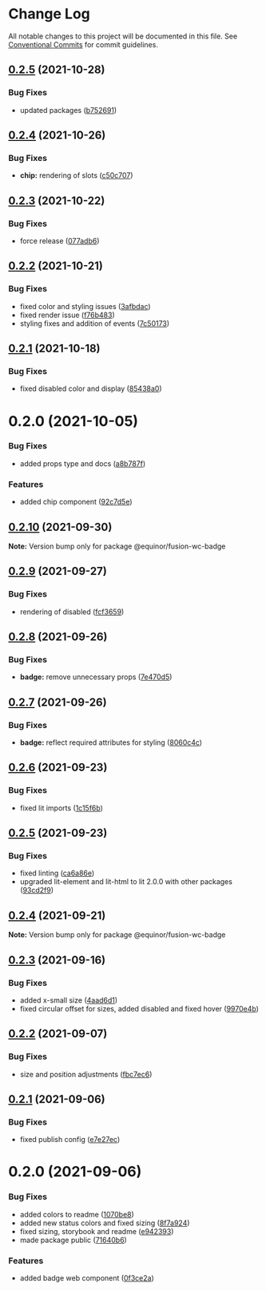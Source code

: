 # Change Log

All notable changes to this project will be documented in this file.
See [Conventional Commits](https://conventionalcommits.org) for commit guidelines.

## [0.2.5](https://github.com/equinor/fusion-web-components/compare/@equinor/fusion-wc-chip@0.2.4...@equinor/fusion-wc-chip@0.2.5) (2021-10-28)


### Bug Fixes

* updated packages ([b752691](https://github.com/equinor/fusion-web-components/commit/b75269105063dfbb150432bd86426e33d67ba869))





## [0.2.4](https://github.com/equinor/fusion-web-components/compare/@equinor/fusion-wc-chip@0.2.3...@equinor/fusion-wc-chip@0.2.4) (2021-10-26)


### Bug Fixes

* **chip:** rendering of slots ([c50c707](https://github.com/equinor/fusion-web-components/commit/c50c7078c31504c34b99637ef9597edef50d98b0))





## [0.2.3](https://github.com/equinor/fusion-web-components/compare/@equinor/fusion-wc-chip@0.2.2...@equinor/fusion-wc-chip@0.2.3) (2021-10-22)


### Bug Fixes

* force release ([077adb6](https://github.com/equinor/fusion-web-components/commit/077adb64953e7e8b6b9ba2c60d64a3d4b4695546))





## [0.2.2](https://github.com/equinor/fusion-web-components/compare/@equinor/fusion-wc-chip@0.2.1...@equinor/fusion-wc-chip@0.2.2) (2021-10-21)


### Bug Fixes

* fixed color and styling issues ([3afbdac](https://github.com/equinor/fusion-web-components/commit/3afbdac6a6f63938395b9619f5ad06895a42379a))
* fixed render issue ([f76b483](https://github.com/equinor/fusion-web-components/commit/f76b4832f9a3b4310c801bb845f2f77e85f5f497))
* styling fixes and addition of events ([7c50173](https://github.com/equinor/fusion-web-components/commit/7c50173f0a041c846e3e9037b9468de074229978))





## [0.2.1](https://github.com/equinor/fusion-web-components/compare/@equinor/fusion-wc-chip@0.2.0...@equinor/fusion-wc-chip@0.2.1) (2021-10-18)


### Bug Fixes

* fixed disabled color and display ([85438a0](https://github.com/equinor/fusion-web-components/commit/85438a0e9fc382b96a60ae745526e21b5c828ea0))





# 0.2.0 (2021-10-05)


### Bug Fixes

* added props type and docs ([a8b787f](https://github.com/equinor/fusion-web-components/commit/a8b787f3b2c44324343df58811a9367c67bc8457))


### Features

* added chip component ([92c7d5e](https://github.com/equinor/fusion-web-components/commit/92c7d5e1a8911c1fa6ca3a645c2bf88a433f58b3))





## [0.2.10](https://github.com/equinor/fusion-web-components/compare/@equinor/fusion-wc-badge@0.2.9...@equinor/fusion-wc-badge@0.2.10) (2021-09-30)

**Note:** Version bump only for package @equinor/fusion-wc-badge





## [0.2.9](https://github.com/equinor/fusion-web-components/compare/@equinor/fusion-wc-badge@0.2.8...@equinor/fusion-wc-badge@0.2.9) (2021-09-27)


### Bug Fixes

* rendering of disabled ([fcf3659](https://github.com/equinor/fusion-web-components/commit/fcf365929939b54bb8a0d0f6848a5f57683c0b1c))





## [0.2.8](https://github.com/equinor/fusion-web-components/compare/@equinor/fusion-wc-badge@0.2.7...@equinor/fusion-wc-badge@0.2.8) (2021-09-26)


### Bug Fixes

* **badge:** remove unnecessary props ([7e470d5](https://github.com/equinor/fusion-web-components/commit/7e470d5e26671e52a2d1fc7376a67ca8c9963d92))





## [0.2.7](https://github.com/equinor/fusion-web-components/compare/@equinor/fusion-wc-badge@0.2.6...@equinor/fusion-wc-badge@0.2.7) (2021-09-26)


### Bug Fixes

* **badge:** reflect required attributes for styling ([8060c4c](https://github.com/equinor/fusion-web-components/commit/8060c4cbaf890d6aec05cfeb932e61c479736cd3))





## [0.2.6](https://github.com/equinor/fusion-web-components/compare/@equinor/fusion-wc-badge@0.2.5...@equinor/fusion-wc-badge@0.2.6) (2021-09-23)


### Bug Fixes

* fixed lit imports ([1c15f6b](https://github.com/equinor/fusion-web-components/commit/1c15f6b865b9e43193942610f881ed1bc74a623c))





## [0.2.5](https://github.com/equinor/fusion-web-components/compare/@equinor/fusion-wc-badge@0.2.4...@equinor/fusion-wc-badge@0.2.5) (2021-09-23)


### Bug Fixes

* fixed linting ([ca6a86e](https://github.com/equinor/fusion-web-components/commit/ca6a86ebda14f6c85cb58f125778e94847b70b1d))
* upgraded lit-element and lit-html to lit 2.0.0 with other packages ([93cd2f9](https://github.com/equinor/fusion-web-components/commit/93cd2f997d6045fd5ab69fe05ccee5acfa861ad7))





## [0.2.4](https://github.com/equinor/fusion-web-components/compare/@equinor/fusion-wc-badge@0.2.3...@equinor/fusion-wc-badge@0.2.4) (2021-09-21)

**Note:** Version bump only for package @equinor/fusion-wc-badge





## [0.2.3](https://github.com/equinor/fusion-web-components/compare/@equinor/fusion-wc-badge@0.2.2...@equinor/fusion-wc-badge@0.2.3) (2021-09-16)


### Bug Fixes

* added x-small size ([4aad6d1](https://github.com/equinor/fusion-web-components/commit/4aad6d1125f72c4593800df9de2638e62b66d6e6))
* fixed circular offset for sizes, added disabled and fixed hover ([9970e4b](https://github.com/equinor/fusion-web-components/commit/9970e4bcf78c416f68001ad0b3c35a1b5db59293))





## [0.2.2](https://github.com/equinor/fusion-web-components/compare/@equinor/fusion-wc-badge@0.2.1...@equinor/fusion-wc-badge@0.2.2) (2021-09-07)


### Bug Fixes

* size and position adjustments ([fbc7ec6](https://github.com/equinor/fusion-web-components/commit/fbc7ec61a6254179550b97fbb9034f5e81fa8168))





## [0.2.1](https://github.com/equinor/fusion-web-components/compare/@equinor/fusion-wc-badge@0.2.0...@equinor/fusion-wc-badge@0.2.1) (2021-09-06)


### Bug Fixes

* fixed publish config ([e7e27ec](https://github.com/equinor/fusion-web-components/commit/e7e27ec939fa6b3183dc43ded06418c714a06f89))





# 0.2.0 (2021-09-06)


### Bug Fixes

* added colors to readme ([1070be8](https://github.com/equinor/fusion-web-components/commit/1070be8dd745a3688b272b05aa2b1332f2439d66))
* added new status colors and fixed sizing ([8f7a924](https://github.com/equinor/fusion-web-components/commit/8f7a924d0fed3e5e75df1952f40afeed815c1c0c))
* fixed sizing, storybook and readme ([e942393](https://github.com/equinor/fusion-web-components/commit/e942393890bd9daacb2a7d5b0485c497bc69826f))
* made package public ([71640b6](https://github.com/equinor/fusion-web-components/commit/71640b6366d7809eec9668046d0e08f5a6bf3402))


### Features

* added badge web component ([0f3ce2a](https://github.com/equinor/fusion-web-components/commit/0f3ce2af72587ff255986df9344bbc9fb137157b))
